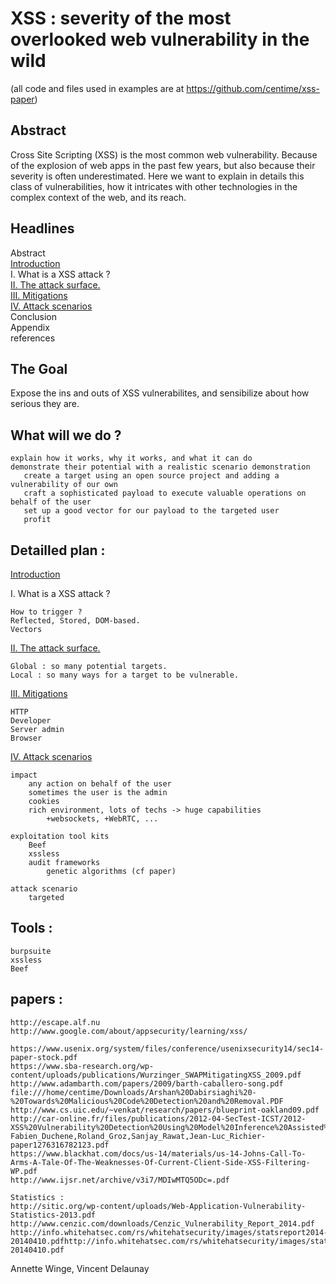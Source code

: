 XSS : severity of the most overlooked web vulnerability in the wild
====================================================================
(all code and files used in examples are at https://github.com/centime/xss-paper)

Abstract
--------
Cross Site Scripting (XSS) is the most common web vulnerability. Because of the explosion of web apps in the past few years, but also because their severity is often underestimated.
Here we want to explain in details this class of vulnerabilities, how it intricates with other technologies in the complex context of the web, and its reach.

Headlines
---------
Abstract  
[Introduction](https://github.com/centime/xss-paper/blob/master/0.Introduction.md)  
I. What is a XSS attack ?  
[II. The attack surface.](https://github.com/centime/xss-paper/blob/master/2.Attack_surface.md)  
[III. Mitigations](https://github.com/centime/xss-paper/blob/master/3.Mitigations.md)  
[IV. Attack scenarios](https://github.com/centime/xss-paper/blob/master/attacks.md)  
Conclusion   
Appendix  
references  

The Goal
--------
Expose the ins and outs of XSS vulnerabilites, and sensibilize about how serious they are.

What will we do ?
-----------------
    explain how it works, why it works, and what it can do
    demonstrate their potential with a realistic scenario demonstration 
       create a target using an open source project and adding a vulnerability of our own
       craft a sophisticated payload to execute valuable operations on behalf of the user
       set up a good vector for our payload to the targeted user
       profit

Detailled plan :
----------------


[Introduction](https://github.com/centime/xss-paper/blob/master/0.Introduction.md)  

I. What is a XSS attack ?

    How to trigger ?
    Reflected, Stored, DOM-based.
    Vectors

[II. The attack surface.](https://github.com/centime/xss-paper/blob/master/2.Attack_surface.md)

    Global : so many potential targets.
    Local : so many ways for a target to be vulnerable.


[III. Mitigations](https://github.com/centime/xss-paper/blob/master/3.Mitigations.md)

    HTTP
    Developer
    Server admin
    Browser

[IV. Attack scenarios](https://github.com/centime/xss-paper/blob/master/attacks.md)

    impact
        any action on behalf of the user
        sometimes the user is the admin
        cookies
        rich environment, lots of techs -> huge capabilities
            +websockets, +WebRTC, ...

    exploitation tool kits
        Beef
        xssless
        audit frameworks
            genetic algorithms (cf paper)

    attack scenario
        targeted

Tools :
-------
    burpsuite
    xssless
    Beef

papers :
--------
    http://escape.alf.nu
    http://www.google.com/about/appsecurity/learning/xss/

    https://www.usenix.org/system/files/conference/usenixsecurity14/sec14-paper-stock.pdf
    https://www.sba-research.org/wp-content/uploads/publications/Wurzinger_SWAPMitigatingXSS_2009.pdf
    http://www.adambarth.com/papers/2009/barth-caballero-song.pdf
    file:///home/centime/Downloads/Arshan%20Dabirsiaghi%20-%20Towards%20Malicious%20Code%20Detection%20and%20Removal.PDF
    http://www.cs.uic.edu/~venkat/research/papers/blueprint-oakland09.pdf
    http://car-online.fr/files/publications/2012-04-SecTest-ICST/2012-XSS%20Vulnerability%20Detection%20Using%20Model%20Inference%20Assisted%20Evolutionary%20Fuzzing-Fabien_Duchene,Roland_Groz,Sanjay_Rawat,Jean-Luc_Richier-paper1276316782123.pdf
    https://www.blackhat.com/docs/us-14/materials/us-14-Johns-Call-To-Arms-A-Tale-Of-The-Weaknesses-Of-Current-Client-Side-XSS-Filtering-WP.pdf
    http://www.ijsr.net/archive/v3i7/MDIwMTQ5ODc=.pdf

    Statistics :
    http://sitic.org/wp-content/uploads/Web-Application-Vulnerability-Statistics-2013.pdf
    http://www.cenzic.com/downloads/Cenzic_Vulnerability_Report_2014.pdf
    http://info.whitehatsec.com/rs/whitehatsecurity/images/statsreport2014-20140410.pdfhttp://info.whitehatsec.com/rs/whitehatsecurity/images/statsreport2014-20140410.pdf


Annette Winge, Vincent Delaunay
